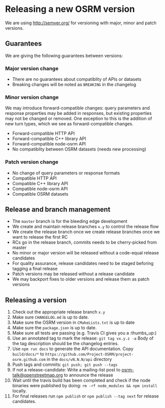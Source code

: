 # Releasing a new OSRM version

We are using http://semver.org/ for versioning with major, minor and patch versions.

## Guarantees

We are giving the following guarantees between versions:

### Major version change

- There are no guarantees about compatiblity of APIs or datasets
- Breaking changes will be noted as `BREAKING` in the changelog

### Minor version change

We may introduce forward-compatible changes: query parameters and response properties may be added in responses, but existing properties may not be changed or removed. One exception to this is the addition of new turn types, which we see as forward-compatible changes.

- Forward-compatible HTTP API
- Forward-compatible C++ library API
- Forward-compatible node-osrm API
- No compatiblity between OSRM datasets (needs new processing)

### Patch version change

- No change of query parameters or response formats
- Compatible HTTP API
- Compatible C++ library API
- Compatible node-osrm API
- Compatible OSRM datasets

## Release and branch management

- The `master` branch is for the bleeding edge development
- We create and maintain release branches `x.y` to control the release flow
- We create the release branch once we create release branches once we want to release the first RC
- RCs go in the release branch, commits needs to be cherry-picked from master
- No minor or major version will be released without a code-equal release candidates
- For quality assurance, release candidates need to be staged beforing tagging a final release
- Patch versions may be released without a release candidate
- We may backport fixes to older versions and release them as patch versions

## Releasing a version

1. Check out the appropriate release branch `x.y`
2. Make sure `CHANGELOG.md` is up to date.
3. Make sure the OSRM version in `CMakeLists.txt` is up to date
4. Make sure the `package.json` is up to date.
5. Make sure all tests are passing (e.g. Travis CI gives you a :thumbs_up:)
6. Use an annotated tag to mark the release: `git tag vx.y.z -a` Body of the tag description should be the changelog entries.
7. Use `npm run docs` to generate the API documentation.  Copy `build/docs/*` to `https://github.com/Project-OSRM/project-osrm.github.com` in the `docs/vN.N.N/api` directory
8. Push tags and commits: `git push; git push --tags`
9. If not a release-candidate: Write a mailing-list post to osrm-talk@openstreetmap.org to announce the release
10. Wait until the travis build has been completed and check if the node binaries were published by doing:
    `rm -rf node_modules && npm install` locally.
11. For final releases run `npm publish` or `npm publish --tag next` for release candidates.

